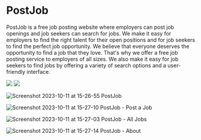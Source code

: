 # PostJob
PostJob is a free job posting website where employers can post job openings and job seekers can search for jobs. We make it easy for employers to find the right talent for their open positions and for job seekers to find the perfect job opportunity. We believe that everyone deserves the opportunity to find a job that they love. That's why we offer a free job posting service to employers of all sizes. We also make it easy for job seekers to find jobs by offering a variety of search options and a user-friendly interface.

<img src="https://img.shields.io/badge/PHP 🐘 -purple"> <img src="https://img.shields.io/badge/Job Board -purple">

![Screenshot 2023-10-11 at 15-26-55 PostJob](https://github.com/retr080s/PostJob/assets/84463361/34faaa0c-f64a-4552-b72a-c1736356a892)

![Screenshot 2023-10-11 at 15-27-10 PostJob - Post a Job](https://github.com/retr080s/PostJob/assets/84463361/cd6a3d11-0878-4fdc-a945-6a630fc5cdaa)

![Screenshot 2023-10-11 at 15-27-03 PostJob - All Jobs](https://github.com/retr080s/PostJob/assets/84463361/8e8ed787-f0aa-41e5-a800-ccce39599936)

![Screenshot 2023-10-11 at 15-27-14 PostJob - About](https://github.com/retr080s/PostJob/assets/84463361/2adbe3ec-82ae-4d9b-8d21-28c32ee2389d)

